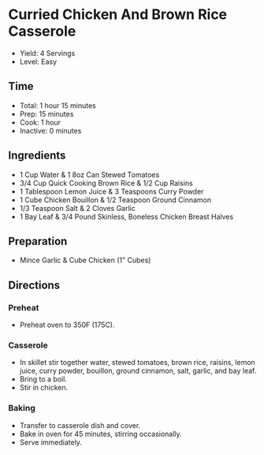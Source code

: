 # Curried Chicken And Brown Rice Casserole

* Yield: 4 Servings
* Level: Easy

## Time

* Total: 1 hour 15 minutes
* Prep: 15 minutes
* Cook: 1 hour
* Inactive: 0 minutes

## Ingredients

* 1 Cup Water & 1 8oz Can Stewed Tomatoes
* 3/4 Cup Quick Cooking Brown Rice & 1/2 Cup Raisins
* 1 Tablespoon Lemon Juice & 3 Teaspoons Curry Powder
* 1 Cube Chicken Bouillon & 1/2 Teaspoon Ground Cinnamon
* 1/3 Teaspoon Salt & 2 Cloves Garlic
* 1 Bay Leaf & 3/4 Pound Skinless, Boneless Chicken Breast Halves

## Preparation

* Mince Garlic & Cube Chicken (1" Cubes)

## Directions

### Preheat

* Preheat oven to 350F (175C).

### Casserole

* In skillet stir together water, stewed tomatoes, brown rice, raisins, lemon juice, curry powder, bouillon, ground cinnamon, salt, garlic, and bay leaf.
* Bring to a boil.
* Stir in chicken.

### Baking

* Transfer to casserole dish and cover.
* Bake in oven for 45 minutes, stirring occasionally.
* Serve immediately.
